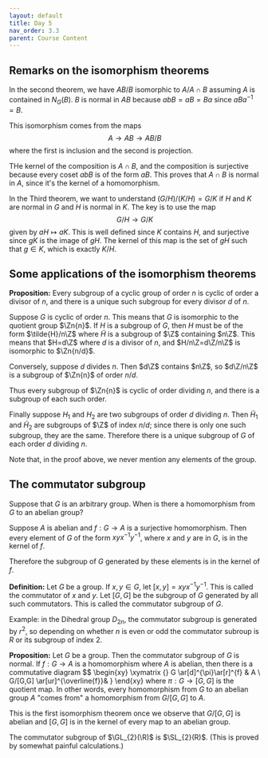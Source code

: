 ```yaml
---
layout: default
title: Day 5
nav_order: 3.3
parent: Course Content
---
```


## Remarks on the isomorphism theorems

In the second theorem, we have $AB/B$ isomorphic to $A/A\cap B$ assuming $A$ is contained in $N_{G}(B)$. 
$B$ is normal in $AB$ because $abB=aB=Ba$ since $aBa^{-1}=B$.

This isomorphism comes from the maps
$$
A\to AB\to AB/B
$$
where the first is inclusion and the second is projection.

THe kernel of the composition is $A\cap B$, and the composition is surjective because every coset $abB$ is of the 
form $aB$. This proves that $A\cap B$ is normal in $A$, since it's the kernel of a homomorphism.

In the Third theorem, we want to understand $(G/H)/(K/H)=G/K$ if $H$ and $K$ are normal in $G$ and $H$ is normal in $K$.  The key is to use the map
$$
G/H\to G/K
$$
given by $aH\mapsto aK$.  This is well defined since $K$ contains $H$, and surjective since $gK$ is the image of $gH$.  The kernel of this map is the set of $gH$ such that $g\in K$, which is exactly $K/H$.  

## Some applications of the isomorphism theorems

**Proposition:** Every subgroup of a cyclic group of order $n$ is cyclic of order a divisor of $n$, and there is a unique such subgroup for every divisor $d$ of $n$. 

Suppose $G$ is cyclic of order $n$.  This means that $G$ is isomorphic to the quotient group $\Zn{n}$.
If $H$ is a subgroup of $G$, then $H$ must be of the form $\tilde{H}/n\Z$ where $\tilde{H}$ is a subgroup of 
$\Z$ containing $n\Z$.  This means that $H=d\Z$ where $d$ is a divisor of $n$, and $H/n\Z=d\Z/n\Z$ is isomorphic
to $\Zn{n/d}$.  

Conversely, suppose $d$ divides $n$.  Then $d\Z$ contains $n\Z$, so $d\Z/n\Z$ is a subgroup of $\Zn{n}$ of
order $n/d$.

Thus every subgroup of $\Zn{n}$ is cyclic of order dividing $n$, and there is a subgroup of each such order.

Finally suppose $H_1$ and $H_2$ are two subgroups of order $d$ dividing $n$.  Then $\tilde{H}_{1}$ and $\tilde{H}_{2}$ are subgroups of $\Z$ of index $n/d$; since there is only one such subgroup, they are the same.
Therefore there is a unique subgroup of $G$ of each order $d$ dividing $n$.

Note that, in the proof above, we never mention any elements of the group.

## The commutator subgroup

Suppose that $G$ is an arbitrary group.  When is there a homomorphism from $G$ to an abelian group?

Suppose $A$ is abelian and $f:G\to A$ is a surjective homomorphism.  Then every element of $G$  of the form $xyx^{-1}y^{-1}$, where $x$ and $y$ are in $G$, is in the kernel of $f$.  

Therefore the subgroup of $G$ generated by these elements is in the kernel of $f$.  

**Definition:** Let $G$ be a group.  If $x,y\in G$, let $[x,y]=xyx^{-1}y^{-1}$.  This is called the commutator
of $x$ and $y$.  Let $[G,G]$ be the subgroup of $G$ generated by all such commutators.  This is called the commutator subgroup of $G$.

Example: in the Dihedral group $D_{2n}$, the commutator subgroup is generated by $r^{2}$, so depending on whether $n$ is even or odd the commutator subroup is $R$ or its subgroup of index $2$.

**Proposition:** Let $G$ be a group.  Then the commutator subgroup of $G$ is normal.  If $f:G\to A$ is a homomorphism where $A$ is abelian, then
there is a commutative diagram
$$
\begin{xy}
\xymatrix {}
G \ar[d]^{\pi}\ar[r]^{f} & A \\
G/[G,G] \ar[ur]^{\overline{f}}&
}
\end{xy}
where $\pi:G\to [G,G]$ is the quotient map.
In other words, every homomorphism from $G$ to an abelian group $A$ "comes from" a homomorphism from $G/[G,G]$ to $A$. 

This is the first isomorphism theorem once we observe that $G/[G,G]$ is abelian and $[G,G]$ is in the kernel of every map to an abelian group. 


The commutator subgroup of $\GL_{2}(\R)$ is $\SL_{2}(R)$. (This is proved by somewhat painful calculations.)


